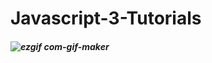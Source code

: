 # Javascript-3-Tutorials
##### ![ezgif com-gif-maker](https://user-images.githubusercontent.com/87587492/132668167-caa17220-7663-433c-8627-974e7b8a0538.gif)

